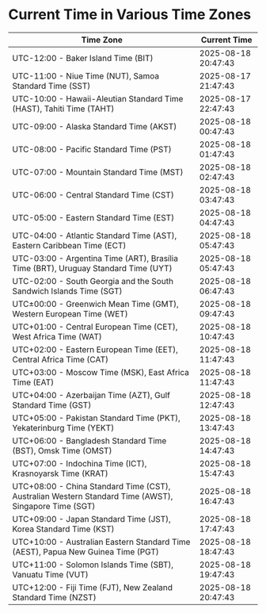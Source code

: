 # Current Time in Various Time Zones

| Time Zone | Current Time |
|-----------|--------------|
| UTC-12:00 - Baker Island Time (BIT) | 2025-08-18 20:47:43 |
| UTC-11:00 - Niue Time (NUT), Samoa Standard Time (SST) | 2025-08-17 21:47:43 |
| UTC-10:00 - Hawaii-Aleutian Standard Time (HAST), Tahiti Time (TAHT) | 2025-08-17 22:47:43 |
| UTC-09:00 - Alaska Standard Time (AKST) | 2025-08-18 00:47:43 |
| UTC-08:00 - Pacific Standard Time (PST) | 2025-08-18 01:47:43 |
| UTC-07:00 - Mountain Standard Time (MST) | 2025-08-18 02:47:43 |
| UTC-06:00 - Central Standard Time (CST) | 2025-08-18 03:47:43 |
| UTC-05:00 - Eastern Standard Time (EST) | 2025-08-18 04:47:43 |
| UTC-04:00 - Atlantic Standard Time (AST), Eastern Caribbean Time (ECT) | 2025-08-18 05:47:43 |
| UTC-03:00 - Argentina Time (ART), Brasília Time (BRT), Uruguay Standard Time (UYT) | 2025-08-18 05:47:43 |
| UTC-02:00 - South Georgia and the South Sandwich Islands Time (SGT) | 2025-08-18 06:47:43 |
| UTC±00:00 - Greenwich Mean Time (GMT), Western European Time (WET) | 2025-08-18 09:47:43 |
| UTC+01:00 - Central European Time (CET), West Africa Time (WAT) | 2025-08-18 10:47:43 |
| UTC+02:00 - Eastern European Time (EET), Central Africa Time (CAT) | 2025-08-18 11:47:43 |
| UTC+03:00 - Moscow Time (MSK), East Africa Time (EAT) | 2025-08-18 11:47:43 |
| UTC+04:00 - Azerbaijan Time (AZT), Gulf Standard Time (GST) | 2025-08-18 12:47:43 |
| UTC+05:00 - Pakistan Standard Time (PKT), Yekaterinburg Time (YEKT) | 2025-08-18 13:47:43 |
| UTC+06:00 - Bangladesh Standard Time (BST), Omsk Time (OMST) | 2025-08-18 14:47:43 |
| UTC+07:00 - Indochina Time (ICT), Krasnoyarsk Time (KRAT) | 2025-08-18 15:47:43 |
| UTC+08:00 - China Standard Time (CST), Australian Western Standard Time (AWST), Singapore Time (SGT) | 2025-08-18 16:47:43 |
| UTC+09:00 - Japan Standard Time (JST), Korea Standard Time (KST) | 2025-08-18 17:47:43 |
| UTC+10:00 - Australian Eastern Standard Time (AEST), Papua New Guinea Time (PGT) | 2025-08-18 18:47:43 |
| UTC+11:00 - Solomon Islands Time (SBT), Vanuatu Time (VUT) | 2025-08-18 19:47:43 |
| UTC+12:00 - Fiji Time (FJT), New Zealand Standard Time (NZST) | 2025-08-18 20:47:43 |
